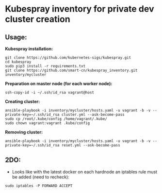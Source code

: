 # Kubespray inventory for private dev cluster creation

## Usage:

**Kubespray installation:**
```
git clone https://github.com/kubernetes-sigs/kubespray.git
cd kubespray
sudo pip3 install -r requirements.txt
git clone https://github.com/smart-cn/kubespray_inventory.git inventory/mycluster
```

**Preparation on master node (for each worker node):**
```
ssh-copy-id -i ~/.ssh/id_rsa vagrant@host
```

**Creating cluster:**
```
ansible-playbook -i inventory/mycluster/hosts.yaml -u vagrant -b -v --private-key=~/.ssh/id_rsa cluster.yml --ask-become-pass
sudo cp /root/.kube/config /home/vagrant/.kube/
sudo chown vagrant:vagrant .kube/config
```

**Removing cluster:**
```
ansible-playbook -i inventory/mycluster/hosts.yaml -u vagrant -b -v --private-key=~/.ssh/id_rsa reset.yml --ask-become-pass
```

## 2DO:
* Looks like with the latest docker on each hardnode an iptables rule must be added (need to recheck):
```
sudo iptables -P FORWARD ACCEPT 
```
